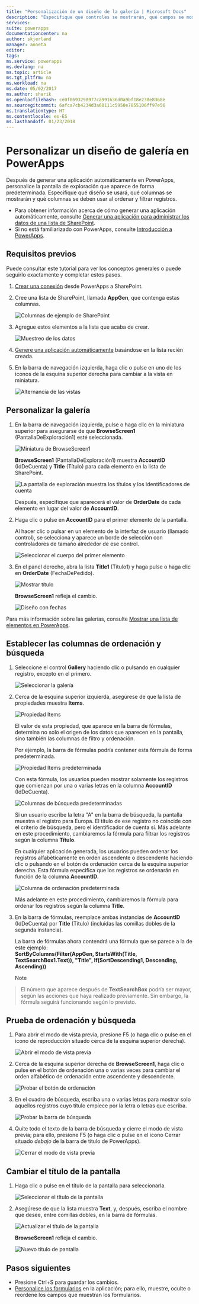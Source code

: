 ```yaml
---
title: "Personalización de un diseño de la galería | Microsoft Docs"
description: "Especifique qué controles se mostrarán, qué campos se mostrará en cada control y qué columnas se usarán para ordenar y buscar los registros."
services: 
suite: powerapps
documentationcenter: na
author: skjerland
manager: anneta
editor: 
tags: 
ms.service: powerapps
ms.devlang: na
ms.topic: article
ms.tgt_pltfrm: na
ms.workload: na
ms.date: 05/02/2017
ms.author: sharik
ms.openlocfilehash: ce0f0693298977ca991636d0a9bf18e238e8368e
ms.sourcegitcommit: 6afca7cb4234d3a60111c5950e7855106ff97e56
ms.translationtype: HT
ms.contentlocale: es-ES
ms.lasthandoff: 01/23/2018
---
```

# <a name="customize-a-gallery-layout-in-powerapps"></a>Personalizar un diseño de galería en PowerApps
Después de generar una aplicación automáticamente en PowerApps, personalice la pantalla de exploración que aparece de forma predeterminada. Especifique qué diseño se usará, qué columnas se mostrarán y qué columnas se deben usar al ordenar y filtrar registros.

* Para obtener información acerca de cómo generar una aplicación automáticamente, consulte [Generar una aplicación para administrar los datos de una lista de SharePoint](app-from-sharepoint.md).
* Si no está familiarizado con PowerApps, consulte [Introducción a PowerApps](getting-started.md).

## <a name="prerequisites"></a>Requisitos previos
Puede consultar este tutorial para ver los conceptos generales o puede seguirlo exactamente y completar estos pasos.

1. [Crear una conexión](connect-to-sharepoint.md) desde PowerApps a SharePoint.
2. Cree una lista de SharePoint, llamada **AppGen**, que contenga estas columnas.
   
    ![Columnas de ejemplo de SharePoint](./media/customize-layout-sharepoint/list-columns.png)
3. Agregue estos elementos a la lista que acaba de crear.
   
    ![Muestreo de los datos](./media/customize-layout-sharepoint/sample-data.png)
4. [Genere una aplicación automáticamente](app-from-sharepoint.md) basándose en la lista recién creada.
5. En la barra de navegación izquierda, haga clic o pulse en uno de los iconos de la esquina superior derecha para cambiar a la vista en miniatura.
   
    ![Alternancia de las vistas](./media/customize-layout-sharepoint/toggle-view.png)

## <a name="customize-the-gallery"></a>Personalizar la galería
1. En la barra de navegación izquierda, pulse o haga clic en la miniatura superior para asegurarse de que **BrowseScreen1** (PantallaDeExploración1) esté seleccionada.
   
    ![Miniatura de BrowseScreen1](./media/customize-layout-sharepoint/browse-thumbnail.png)
   
    **BrowseScreen1** (PantallaDeExploración1) muestra **AccountID** (IdDeCuenta) y **Title** (Título) para cada elemento en la lista de SharePoint.
   
    ![La pantalla de exploración muestra los títulos y los identificadores de cuenta](./media/customize-layout-sharepoint/browse-accountid.png)
   
    Después, especifique que aparecerá el valor de **OrderDate** de cada elemento en lugar del valor de **AccountID**.
2. Haga clic o pulse en **AccountID** para el primer elemento de la pantalla.
   
    Al hacer clic o pulsar en un elemento de la interfaz de usuario (llamado control), se selecciona y aparece un borde de selección con controladores de tamaño alrededor de ese control.
   
    ![Seleccionar el cuerpo del primer elemento](./media/customize-layout-sharepoint/select-body.png)
3. En el panel derecho, abra la lista **Title1** (Título1) y haga pulse o haga clic en **OrderDate** (FechaDePedido).
   
    ![Mostrar título](./media/customize-layout-sharepoint/bind-data.png)
   
    **BrowseScreen1** refleja el cambio.
   
    ![Diseño con fechas](./media/customize-layout-sharepoint/browse-dates.png)

Para más información sobre las galerías, consulte [Mostrar una lista de elementos en PowerApps](add-gallery.md).

## <a name="set-the-sort-and-search-columns"></a>Establecer las columnas de ordenación y búsqueda
1. Seleccione el control **Gallery** haciendo clic o pulsando en cualquier registro, excepto en el primero.
   
    ![Seleccionar la galería](./media/customize-layout-sharepoint/select-gallery.png)
2. Cerca de la esquina superior izquierda, asegúrese de que la lista de propiedades muestra **Items**.
   
    ![Propiedad Items](./media/customize-layout-sharepoint/items-property.png)
   
    El valor de esta propiedad, que aparece en la barra de fórmulas, determina no solo el origen de los datos que aparecen en la pantalla, sino también las columnas de filtro y ordenación.
   
    Por ejemplo, la barra de fórmulas podría contener esta fórmula de forma predeterminada.
   
    ![Propiedad Items predeterminada](./media/customize-layout-sharepoint/default-items.png)
   
    Con esta fórmula, los usuarios pueden mostrar solamente los registros que comienzan por una o varias letras en la columna **AccountID** (IdDeCuenta).
   
    ![Columnas de búsqueda predeterminadas](./media/customize-layout-sharepoint/default-search.png)
   
    Si un usuario escribe la letra "A" en la barra de búsqueda, la pantalla muestra el registro para Europa. El título de ese registro no coincide con el criterio de búsqueda, pero el identificador de cuenta sí. Más adelante en este procedimiento, cambiaremos la fórmula para filtrar los registros según la columna **Título**.
   
    En cualquier aplicación generada, los usuarios pueden ordenar los registros alfabéticamente en orden ascendente o descendente haciendo clic o pulsando en el botón de ordenación cerca de la esquina superior derecha. Esta fórmula especifica que los registros se ordenarán en función de la columna **AccountID**.
   
    ![Columna de ordenación predeterminada](./media/customize-layout-sharepoint/default-sort.png)
   
    Más adelante en este procedimiento, cambiaremos la fórmula para ordenar los registros según la columna **Title**.
3. En la barra de fórmulas, reemplace ambas instancias de **AccountID** (IdDeCuenta) por **Title** (Título) (incluidas las comillas dobles de la segunda instancia).
   
    La barra de fórmulas ahora contendrá una fórmula que se parece a la de este ejemplo:<br>
    **SortByColumns(Filter(AppGen, StartsWith(Title, TextSearchBox1.Text)), "Title", If(SortDescending1, Descending, Ascending))**
   
    > [!NOTE]
> El número que aparece después de **TextSearchBox** podría ser mayor, según las acciones que haya realizado previamente. Sin embargo, la fórmula seguirá funcionando según lo previsto.

## <a name="test-sorting-and-searching"></a>Prueba de ordenación y búsqueda
1. Para abrir el modo de vista previa, presione F5 (o haga clic o pulse en el icono de reproducción situado cerca de la esquina superior derecha).
   
    ![Abrir el modo de vista previa](./media/customize-layout-sharepoint/open-preview.png)
2. Cerca de la esquina superior derecha de **BrowseScreen1**, haga clic o pulse en el botón de ordenación una o varias veces para cambiar el orden alfabético de ordenación entre ascendente y descendente.
   
    ![Probar el botón de ordenación](./media/customize-layout-sharepoint/test-sort.png)
3. En el cuadro de búsqueda, escriba una o varias letras para mostrar solo aquellos registros cuyo título empiece por la letra o letras que escriba.
   
    ![Probar la barra de búsqueda](./media/customize-layout-sharepoint/test-search.png)
4. Quite todo el texto de la barra de búsqueda y cierre el modo de vista previa; para ello, presione F5 (o haga clic o pulse en el icono Cerrar situado *debajo* de la barra de título de PowerApps).
   
    ![Cerrar el modo de vista previa](./media/customize-layout-sharepoint/close-preview.png)

## <a name="change-the-title-of-the-screen"></a>Cambiar el título de la pantalla
1. Haga clic o pulse en el título de la pantalla para seleccionarla.
   
    ![Seleccionar el título de la pantalla](./media/customize-layout-sharepoint/select-screen-title.png)
2. Asegúrese de que la lista muestra **Text**, y, después, escriba el nombre que desee, entre comillas dobles, en la barra de fórmulas.
   
    ![Actualizar el título de la pantalla](./media/customize-layout-sharepoint/update-screen-title.png)
   
    **BrowseScreen1** refleja el cambio.
   
    ![Nuevo título de pantalla](./media/customize-layout-sharepoint/new-screen-title.png)

## <a name="next-steps"></a>Pasos siguientes
* Presione Ctrl+S para guardar los cambios.
* [Personalice los formularios](customize-forms-sharepoint.md) en la aplicación; para ello, muestre, oculte o reordene los campos que muestran los formularios.


